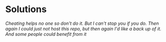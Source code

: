# Solutions
*Cheating helps no one so don't do it. But I can't stop you if you do. Then again I could just not host this repo, but then again I'd like a back up of it. And some people could benefit from it*
